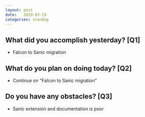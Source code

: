 ```yaml
---
layout:	post
date:	2019-03-19
categories:	standup
---
```

## What did you accomplish yesterday? [Q1]

- Falcon to Sanic migration

## What do you plan on doing today? [Q2]

- Continue on "Falcon to Sanic migration"

## Do you have any obstacles? [Q3]

- Sanic extension and documentation is poor